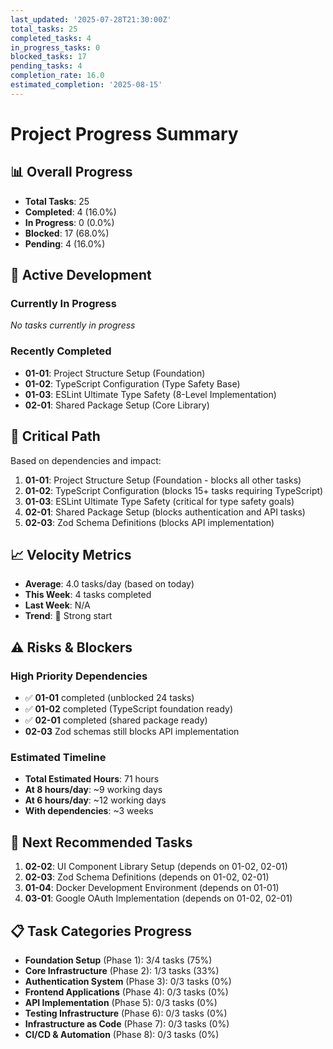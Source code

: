 ```yaml
---
last_updated: '2025-07-28T21:30:00Z'
total_tasks: 25
completed_tasks: 4
in_progress_tasks: 0
blocked_tasks: 17
pending_tasks: 4
completion_rate: 16.0
estimated_completion: '2025-08-15'
---
```


# Project Progress Summary

## 📊 Overall Progress
- **Total Tasks**: 25
- **Completed**: 4 (16.0%)
- **In Progress**: 0 (0.0%)
- **Blocked**: 17 (68.0%)
- **Pending**: 4 (16.0%)

## 🚀 Active Development
### Currently In Progress
*No tasks currently in progress*

### Recently Completed
- **01-01**: Project Structure Setup (Foundation)
- **01-02**: TypeScript Configuration (Type Safety Base)
- **01-03**: ESLint Ultimate Type Safety (8-Level Implementation)
- **02-01**: Shared Package Setup (Core Library)

## 🎯 Critical Path
Based on dependencies and impact:

1. **01-01**: Project Structure Setup (Foundation - blocks all other tasks)
2. **01-02**: TypeScript Configuration (blocks 15+ tasks requiring TypeScript)
3. **01-03**: ESLint Ultimate Type Safety (critical for type safety goals)
4. **02-01**: Shared Package Setup (blocks authentication and API tasks)
5. **02-03**: Zod Schema Definitions (blocks API implementation)

## 📈 Velocity Metrics
- **Average**: 4.0 tasks/day (based on today)
- **This Week**: 4 tasks completed
- **Last Week**: N/A
- **Trend**: 🚀 Strong start

## ⚠️ Risks & Blockers
### High Priority Dependencies
- ✅ **01-01** completed (unblocked 24 tasks)
- ✅ **01-02** completed (TypeScript foundation ready)
- ✅ **02-01** completed (shared package ready)
- **02-03** Zod schemas still blocks API implementation

### Estimated Timeline
- **Total Estimated Hours**: 71 hours
- **At 8 hours/day**: ~9 working days
- **At 6 hours/day**: ~12 working days
- **With dependencies**: ~3 weeks

## 🔄 Next Recommended Tasks
1. **02-02**: UI Component Library Setup (depends on 01-02, 02-01)
2. **02-03**: Zod Schema Definitions (depends on 01-02, 02-01)
3. **01-04**: Docker Development Environment (depends on 01-01)
4. **03-01**: Google OAuth Implementation (depends on 01-02, 02-01)

## 📋 Task Categories Progress
- **Foundation Setup** (Phase 1): 3/4 tasks (75%)
- **Core Infrastructure** (Phase 2): 1/3 tasks (33%)
- **Authentication System** (Phase 3): 0/3 tasks (0%)
- **Frontend Applications** (Phase 4): 0/3 tasks (0%)
- **API Implementation** (Phase 5): 0/3 tasks (0%)
- **Testing Infrastructure** (Phase 6): 0/3 tasks (0%)
- **Infrastructure as Code** (Phase 7): 0/3 tasks (0%)
- **CI/CD & Automation** (Phase 8): 0/3 tasks (0%)